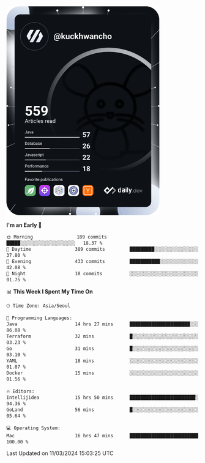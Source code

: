 <a href="https://app.daily.dev/kuckhwancho"><img src="https://github.com/kuckjwi0928/kuckjwi0928/blob/master/devcard.svg" width="400" alt="Kuckjwi Devcard"/></a>

<!--START_SECTION:waka-->
**I'm an Early 🐤** 

```text
🌞 Morning                189 commits         █████░░░░░░░░░░░░░░░░░░░░   18.37 % 
🌆 Daytime                389 commits         █████████░░░░░░░░░░░░░░░░   37.80 % 
🌃 Evening                433 commits         ███████████░░░░░░░░░░░░░░   42.08 % 
🌙 Night                  18 commits          ░░░░░░░░░░░░░░░░░░░░░░░░░   01.75 % 
```


📊 **This Week I Spent My Time On** 

```text
🕑︎ Time Zone: Asia/Seoul

💬 Programming Languages: 
Java                     14 hrs 27 mins      ██████████████████████░░░   86.08 % 
Terraform                32 mins             █░░░░░░░░░░░░░░░░░░░░░░░░   03.23 % 
Go                       31 mins             █░░░░░░░░░░░░░░░░░░░░░░░░   03.10 % 
YAML                     18 mins             ░░░░░░░░░░░░░░░░░░░░░░░░░   01.87 % 
Docker                   15 mins             ░░░░░░░░░░░░░░░░░░░░░░░░░   01.56 % 

🔥 Editors: 
Intellijidea             15 hrs 50 mins      ████████████████████████░   94.36 % 
GoLand                   56 mins             █░░░░░░░░░░░░░░░░░░░░░░░░   05.64 % 

💻 Operating System: 
Mac                      16 hrs 47 mins      █████████████████████████   100.00 % 
```


 Last Updated on 11/03/2024 15:03:25 UTC
<!--END_SECTION:waka-->
